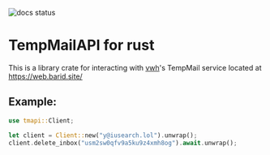 ![docs status](https://docs.rs/tmapi/badge.svg)

# TempMailAPI for rust

This is a library crate for interacting with [vwh](https://vwh.sh)'s TempMail service located at <https://web.barid.site/>

## Example:

```rust
use tmapi::Client;

let client = Client::new("y@iusearch.lol").unwrap();
client.delete_inbox("usm2sw0qfv9a5ku9z4xmh8og").await.unwrap();
```
